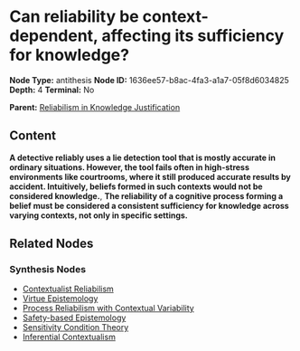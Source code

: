 # Can reliability be context-dependent, affecting its sufficiency for knowledge?

**Node Type:** antithesis
**Node ID:** 1636ee57-b8ac-4fa3-a1a7-05f8d6034825
**Depth:** 4
**Terminal:** No

**Parent:** [Reliabilism in Knowledge Justification](reliabilism-in-knowledge-justification-synthesis-f40468a9-fe55-4851-a90f-0af402d3c364.md)

## Content

**A detective reliably uses a lie detection tool that is mostly accurate in ordinary situations. However, the tool fails often in high-stress environments like courtrooms, where it still produced accurate results by accident. Intuitively, beliefs formed in such contexts would not be considered knowledge.**, **The reliability of a cognitive process forming a belief must be considered a consistent sufficiency for knowledge across varying contexts, not only in specific settings.**

## Related Nodes

### Synthesis Nodes

- [Contextualist Reliabilism](contextualist-reliabilism-synthesis-df4d2980-2128-4fd9-a29c-efeff952f0a8.md)
- [Virtue Epistemology](virtue-epistemology-synthesis-77be1e0b-4a46-4a01-b696-ef2a9838836e.md)
- [Process Reliabilism with Contextual Variability](process-reliabilism-with-contextual-variability-synthesis-6271630b-d32c-4697-a82d-ccf74f15dcac.md)
- [Safety-based Epistemology](safety-based-epistemology-synthesis-d9d0ebb8-3ce7-47ed-aac9-caddd666aa46.md)
- [Sensitivity Condition Theory](sensitivity-condition-theory-synthesis-5acbe078-1747-41a9-8de3-2b188334e82f.md)
- [Inferential Contextualism](inferential-contextualism-synthesis-2864c37d-7306-4c18-acaa-110612e6c7ae.md)
